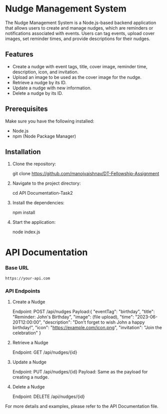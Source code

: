 # Nudge Management System

The Nudge Management System is a Node.js-based backend application that allows users to create and manage nudges, which are reminders or notifications associated with events. Users can tag events, upload cover images, set reminder times, and provide descriptions for their nudges.

## Features

- Create a nudge with event tags, title, cover image, reminder time, description, icon, and invitation.
- Upload an image to be used as the cover image for the nudge.
- Retrieve a nudge by its ID.
- Update a nudge with new information.
- Delete a nudge by its ID.

## Prerequisites

Make sure you have the following installed:

- Node.js
- npm (Node Package Manager)

## Installation

1. Clone the repository:

   git clone https://github.com/manojvaishnav/DT-Fellowship-Assignment
   

2. Navigate to the project directory:

    cd API Documentation-Task2

3. Install the dependencies:

    npm install

4. Start the application:

    node index.js

# API Documentation

### Base URL

    https://your-api.com


### API Endpoints

1. Create a Nudge

    Endpoint: POST /api/nudges
    Payload:{
        "eventTag": "birthday",
        "title": "Reminder: John's Birthday",
        "image": (file upload),
        "time": "2023-06-20T12:00:00",
        "description": "Don't forget to wish John a happy birthday!",
        "icon": "https://example.com/icon.png",
        "invitation": "Join the celebration"
    }

2. Retrieve a Nudge

    Endpoint: GET /api/nudges/{id}

3. Update a Nudge

    Endpoint: PUT /api/nudges/{id}
    Payload: Same as the payload for creating a nudge.

4. Delete a Nudge

    Endpoint: DELETE /api/nudges/{id}

For more details and examples, please refer to the API Documentation file.